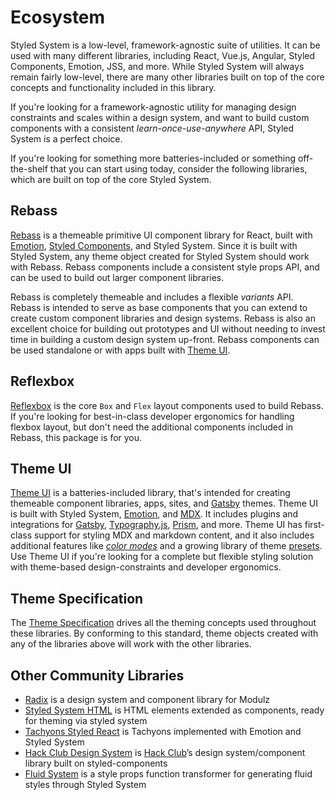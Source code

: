 # Ecosystem

Styled System is a low-level, framework-agnostic suite of utilities.
It can be used with many different libraries, including React, Vue.js, Angular, Styled Components, Emotion, JSS, and more.
While Styled System will always remain fairly low-level, there are many other libraries built on top of the core concepts and functionality included in this library.

If you're looking for a framework-agnostic utility for managing design constraints and scales within a design system,
and want to build custom components with a consistent _learn-once-use-anywhere_ API, Styled System is a perfect choice.

If you're looking for something more batteries-included or something off-the-shelf that you can start using today,
consider the following libraries, which are built on top of the core Styled System.

## Rebass

[Rebass][] is a themeable primitive UI component library for React,
built with [Emotion][], [Styled Components][], and Styled System.
Since it is built with Styled System, any theme object created for Styled System should work with Rebass.
Rebass components include a consistent style props API, and can be used to build out larger component libraries.

Rebass is completely themeable and includes a flexible _variants_ API.
Rebass is intended to serve as base components that you can extend to create custom component libraries and design systems.
Rebass is also an excellent choice for building out prototypes and UI without needing to invest time in building a custom design system up-front.
Rebass components can be used standalone or with apps built with [Theme UI][].

## Reflexbox

[Reflexbox][] is the core `Box` and `Flex` layout components used to build Rebass.
If you're looking for best-in-class developer ergonomics for handling flexbox layout, but don't need the additional components included in Rebass, this package is for you.

## Theme UI

[Theme UI][] is a batteries-included library, that's intended for creating themeable component libraries, apps, sites, and [Gatsby][] themes.
Theme UI is built with Styled System, [Emotion][], and [MDX][].
It includes plugins and integrations for [Gatsby][], [Typography.js][], [Prism][], and more.
Theme UI has first-class support for styling MDX and markdown content,
and it also includes additional features like _[color modes][]_ and a growing library of theme [presets](https://theme-ui.com/presets).
Use Theme UI if you're looking for a complete but flexible styling solution with theme-based design-constraints
and developer ergonomics.

[color modes]: https://theme-ui.com/color-modes

## Theme Specification

The [Theme Specification][] drives all the theming concepts used throughout these libraries.
By conforming to this standard, theme objects created with any of the libraries above will work with the other libraries.

## Other Community Libraries

- [Radix][] is a design system and component library for Modulz
- [Styled System HTML][] is HTML elements extended as components, ready for theming via styled system
- [Tachyons Styled React][] is Tachyons implemented with Emotion and Styled System
- [Hack Club Design System][] is [Hack Club][]’s design system/component library built on styled-components
- [Fluid System][] is a style props function transformer for generating fluid styles through Styled System

[rebass]: https://rebassjs.org
[reflexbox]: https://rebassjs.org/reflexbox
[theme ui]: https://theme-ui.com
[emotion]: https://emotion.sh
[styled components]: https://styled-components.com
[mdx]: https://mdxjs.com
[radix]: https://radix.modulz.app/docs/getting-started/
[styled system html]: https://johnpolacek.github.io/styled-system-html/
[tachyons styled react]: https://github.com/tachyons-css/tachyons-styled-react
[hack club design system]: https://design.hackclub.com
[hack club]: https://hackclub.com/
[theme specification]: https://github.com/system-ui/theme-specification
[gatsby]: https://gatsbyjs.org
[typography.js]: https://github.com/KyleAMathews/typography.js
[prism]: https://github.com/PrismJS/prism
[fluid system]: https://github.com/galacemiguel/fluid-system

